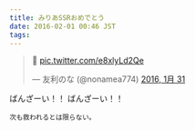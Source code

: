 ```yaml
---
title: みりあSSRおめでとう
date: 2016-02-01 00:46 JST
tags: 
---
```


<blockquote class="twitter-tweet" lang="ja"><p lang="und" dir="ltr">👧 <a href="https://t.co/e8xlyLd2Qe">pic.twitter.com/e8xlyLd2Qe</a></p>&mdash; 友利のな (@nonamea774) <a href="https://twitter.com/nonamea774/status/693716036957245440">2016, 1月 31</a></blockquote>
<script async src="//platform.twitter.com/widgets.js" charset="utf-8"></script>

ばんざーい！！ ばんざーい！！



<small>次も救われるとは限らない。</small>
